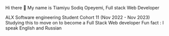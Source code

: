 Hi there 
👋 My name is Tiamiyu Sodiq Opeyemi, Full stack Web Developer

ALX Software engineering Student Cohort 11 (Nov 2022 - Nov 2023)
Studying this to move on to become a Full Stack Web developer
Fun fact : I speak English and Russian
